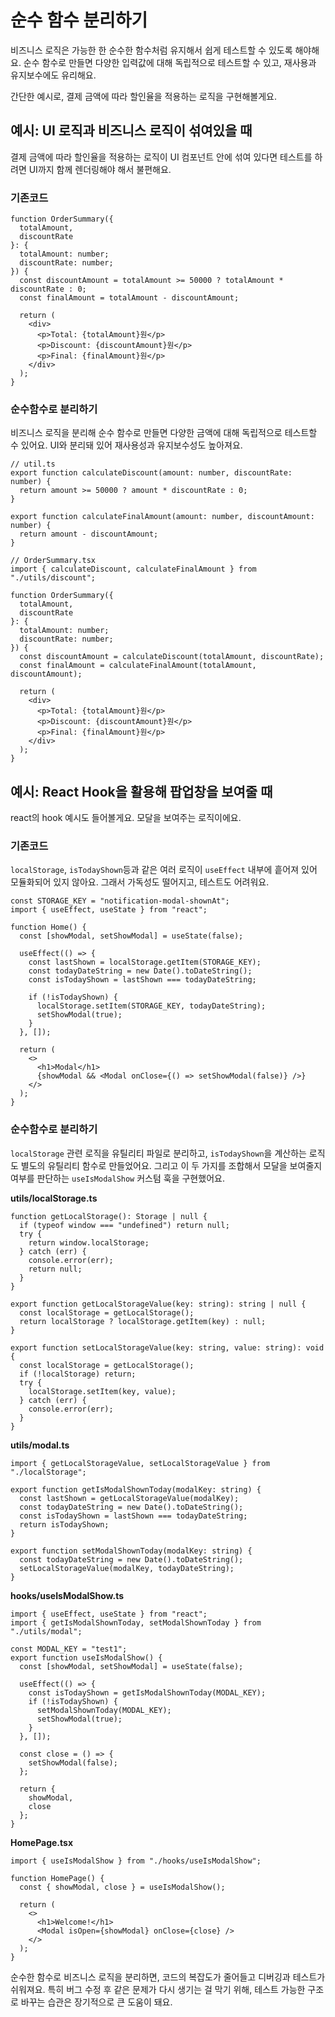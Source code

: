 # 순수 함수 분리하기

비즈니스 로직은 가능한 한 순수한 함수처럼 유지해서 쉽게 테스트할 수 있도록 해야해요. 순수 함수로 만들면 다양한 입력값에 대해 독립적으로 테스트할 수 있고, 재사용과 유지보수에도 유리해요.

간단한 예시로, 결제 금액에 따라 할인율을 적용하는 로직을 구현해볼게요.

## 예시: UI 로직과 비즈니스 로직이 섞여있을 때

결제 금액에 따라 할인율을 적용하는 로직이 UI 컴포넌트 안에 섞여 있다면 테스트를 하려면 UI까지 함께 렌더링해야 해서 불편해요.

### 기존코드

```tsx
function OrderSummary({
  totalAmount,
  discountRate
}: {
  totalAmount: number;
  discountRate: number;
}) {
  const discountAmount = totalAmount >= 50000 ? totalAmount * discountRate : 0;
  const finalAmount = totalAmount - discountAmount;

  return (
    <div>
      <p>Total: {totalAmount}원</p>
      <p>Discount: {discountAmount}원</p>
      <p>Final: {finalAmount}원</p>
    </div>
  );
}
```

### 순수함수로 분리하기

비즈니스 로직을 분리해 순수 함수로 만들면 다양한 금액에 대해 독립적으로 테스트할 수 있어요. UI와 분리돼 있어 재사용성과 유지보수성도 높아져요.

```tsx
// util.ts
export function calculateDiscount(amount: number, discountRate: number) {
  return amount >= 50000 ? amount * discountRate : 0;
}

export function calculateFinalAmount(amount: number, discountAmount: number) {
  return amount - discountAmount;
}
```

```tsx
// OrderSummary.tsx
import { calculateDiscount, calculateFinalAmount } from "./utils/discount";

function OrderSummary({
  totalAmount,
  discountRate
}: {
  totalAmount: number;
  discountRate: number;
}) {
  const discountAmount = calculateDiscount(totalAmount, discountRate);
  const finalAmount = calculateFinalAmount(totalAmount, discountAmount);

  return (
    <div>
      <p>Total: {totalAmount}원</p>
      <p>Discount: {discountAmount}원</p>
      <p>Final: {finalAmount}원</p>
    </div>
  );
}
```

## 예시: React Hook을 활용해 팝업창을 보여줄 때

react의 hook 예시도 들어볼게요. 모달을 보여주는 로직이에요.

### 기존코드

`localStorage`, `isTodayShown`등과 같은 여러 로직이 `useEffect` 내부에 흩어져 있어 모듈화되어 있지 않아요. 그래서 가독성도 떨어지고, 테스트도 어려워요.

```tsx
const STORAGE_KEY = "notification-modal-shownAt";
import { useEffect, useState } from "react";

function Home() {
  const [showModal, setShowModal] = useState(false);

  useEffect(() => {
    const lastShown = localStorage.getItem(STORAGE_KEY);
    const todayDateString = new Date().toDateString();
    const isTodayShown = lastShown === todayDateString;

    if (!isTodayShown) {
      localStorage.setItem(STORAGE_KEY, todayDateString);
      setShowModal(true);
    }
  }, []);

  return (
    <>
      <h1>Modal</h1>
      {showModal && <Modal onClose={() => setShowModal(false)} />}
    </>
  );
}
```

### 순수함수로 분리하기

`localStorage` 관련 로직을 유틸리티 파일로 분리하고, `isTodayShown`을 계산하는 로직도 별도의 유틸리티 함수로 만들었어요. 그리고 이 두 가지를 조합해서 모달을 보여줄지 여부를 판단하는 `useIsModalShow` 커스텀 훅을 구현했어요.

**utils/localStorage.ts**

```tsx
function getLocalStorage(): Storage | null {
  if (typeof window === "undefined") return null;
  try {
    return window.localStorage;
  } catch (err) {
    console.error(err);
    return null;
  }
}

export function getLocalStorageValue(key: string): string | null {
  const localStorage = getLocalStorage();
  return localStorage ? localStorage.getItem(key) : null;
}

export function setLocalStorageValue(key: string, value: string): void {
  const localStorage = getLocalStorage();
  if (!localStorage) return;
  try {
    localStorage.setItem(key, value);
  } catch (err) {
    console.error(err);
  }
}
```

**utils/modal.ts**

```tsx
import { getLocalStorageValue, setLocalStorageValue } from "./localStorage";

export function getIsModalShownToday(modalKey: string) {
  const lastShown = getLocalStorageValue(modalKey);
  const todayDateString = new Date().toDateString();
  const isTodayShown = lastShown === todayDateString;
  return isTodayShown;
}

export function setModalShownToday(modalKey: string) {
  const todayDateString = new Date().toDateString();
  setLocalStorageValue(modalKey, todayDateString);
}
```

**hooks/useIsModalShow.ts**

```tsx
import { useEffect, useState } from "react";
import { getIsModalShownToday, setModalShownToday } from "./utils/modal";

const MODAL_KEY = "test1";
export function useIsModalShow() {
  const [showModal, setShowModal] = useState(false);

  useEffect(() => {
    const isTodayShown = getIsModalShownToday(MODAL_KEY);
    if (!isTodayShown) {
      setModalShownToday(MODAL_KEY);
      setShowModal(true);
    }
  }, []);

  const close = () => {
    setShowModal(false);
  };

  return {
    showModal,
    close
  };
}
```

**HomePage.tsx**

```tsx
import { useIsModalShow } from "./hooks/useIsModalShow";

function HomePage() {
  const { showModal, close } = useIsModalShow();

  return (
    <>
      <h1>Welcome!</h1>
      <Modal isOpen={showModal} onClose={close} />
    </>
  );
}
```

순수한 함수로 비즈니스 로직을 분리하면, 코드의 복잡도가 줄어들고 디버깅과 테스트가 쉬워져요. 특히 버그 수정 후 같은 문제가 다시 생기는 걸 막기 위해, 테스트 가능한 구조로 바꾸는 습관은 장기적으로 큰 도움이 돼요.
